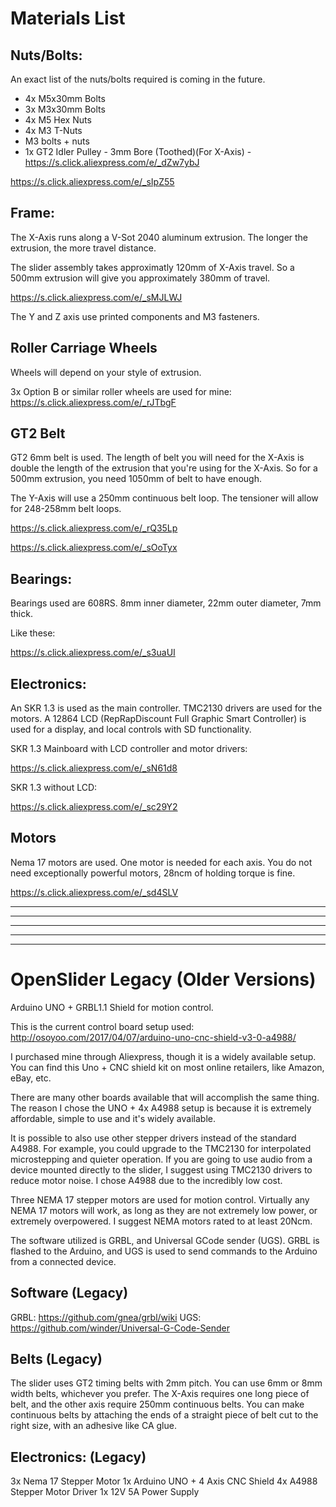 # Materials List

## Nuts/Bolts:

An exact list of the nuts/bolts required is coming in the future.
* 4x M5x30mm Bolts
* 3x M3x30mm Bolts
* 4x M5 Hex Nuts
* 4x M3 T-Nuts
* M3 bolts + nuts
* 1x GT2 Idler Pulley - 3mm Bore (Toothed)(For X-Axis) - https://s.click.aliexpress.com/e/_dZw7ybJ

https://s.click.aliexpress.com/e/_sIpZ55

## Frame:

The X-Axis runs along a V-Sot 2040 aluminum extrusion. The longer the extrusion, the more travel distance.

The slider assembly takes approximatly 120mm of X-Axis travel. So a 500mm extrusion will give you approximately 380mm of travel.

https://s.click.aliexpress.com/e/_sMJLWJ

The Y and Z axis use printed components and M3 fasteners.

## Roller Carriage Wheels
Wheels will depend on your style of extrusion.

3x Option B or similar roller wheels are used for mine: https://s.click.aliexpress.com/e/_rJTbgF

## GT2 Belt
GT2 6mm belt is used.
The length of belt you will need for the X-Axis is double the length of the extrusion that you're using for the X-Axis.
So for a 500mm extrusion, you need 1050mm of belt to have enough.

The Y-Axis will use a 250mm continuous belt loop. The tensioner will allow for 248-258mm belt loops.

https://s.click.aliexpress.com/e/_rQ35Lp

https://s.click.aliexpress.com/e/_sOoTyx



## Bearings:

Bearings used are 608RS. 8mm inner diameter, 22mm outer diameter, 7mm thick.

Like these:

https://s.click.aliexpress.com/e/_s3uaUI


## Electronics:

An SKR 1.3 is used as the main controller.
TMC2130 drivers are used for the motors.
A 12864 LCD (RepRapDiscount Full Graphic Smart Controller) is used for a display, and local controls with SD functionality.

SKR 1.3 Mainboard with LCD controller and motor drivers:

https://s.click.aliexpress.com/e/_sN61d8

SKR 1.3 without LCD:

https://s.click.aliexpress.com/e/_sc29Y2



## Motors
Nema 17 motors are used. One motor is needed for each axis. 
You do not need exceptionally powerful motors, 28ncm of holding torque is fine.

https://s.click.aliexpress.com/e/_sd4SLV







---------------------------------------------
----
----------------------------------------------
----
----------------------------------------------


# OpenSlider Legacy (Older Versions)
Arduino UNO + GRBL1.1 Shield for motion control.

This is the current control board setup used:
http://osoyoo.com/2017/04/07/arduino-uno-cnc-shield-v3-0-a4988/

I purchased mine through Aliexpress, though it is a widely available setup. You can find this Uno + CNC shield kit on most online retailers, like Amazon, eBay, etc.

There are many other boards available that will accomplish the same thing. The reason I chose the UNO + 4x A4988 setup is because it is extremely affordable, simple to use and it's widely available.

It is possible to also use other stepper drivers instead of the standard A4988. For example, you could upgrade to the TMC2130 for interpolated microstepping and quieter operation. If you are going to use audio from a device mounted directly to the slider, I suggest using TMC2130 drivers to reduce motor noise. I chose A4988 due to the incredibly low cost.

Three NEMA 17 stepper motors are used for motion control. Virtually any NEMA 17 motors will work, as long as they are not extremely low power, or extremely overpowered. I suggest NEMA motors rated to at least 20Ncm.

The software utilized is GRBL, and Universal GCode sender (UGS). GRBL is flashed to the Arduino, and UGS is used to send commands to the Arduino from a connected device.

## Software (Legacy)

GRBL: https://github.com/gnea/grbl/wiki
UGS: https://github.com/winder/Universal-G-Code-Sender

## Belts (Legacy)
The slider uses GT2 timing belts with 2mm pitch. You can use 6mm or 8mm width belts, whichever you prefer. The X-Axis requires one long piece of belt, and the other axis require 250mm continuous belts. You can make continuous belts by attaching the ends of a straight piece of belt cut to the right size, with an adhesive like CA glue.

## Electronics: (Legacy)
3x Nema 17 Stepper Motor
1x Arduino UNO + 4 Axis CNC Shield
4x A4988 Stepper Motor Driver
1x 12V 5A Power Supply
